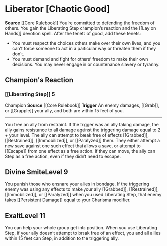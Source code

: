 ﻿---
alignment: CG
id: '3'
name: Liberator
rarity: Common
source: '[[DATABASE/source/Core Rulebook|Core Rulebook]]'
trait: null
type: Champion Cause

---
# Liberator [Chaotic Good]

**Source** [[Core Rulebook]] 
You’re committed to defending the freedom of others. You gain the Liberating Step champion’s reaction and the [[Lay on Hands]] devotion spell. After the tenets of good, add these tenets:

* You must respect the choices others make over their own lives, and you can’t force someone to act in a particular way or threaten them if they don’t. 
* You must demand and fight for others’ freedom to make their own decisions. You may never engage in or countenance slavery or tyranny.

## Champion's Reaction

### [[Liberating Step]] <span class="action-icon">5</span>

<span class="item-trait">Champion</span>
**Source** [[Core Rulebook]] 
**Trigger** An enemy damages, [[Grab]], or [[Grapple]] your ally, and both are within 15 feet of you.

---
You free an ally from restraint. If the trigger was an ally taking damage, the ally gains resistance to all damage against the triggering damage equal to 2 + your level. The ally can attempt to break free of effects [[Grabbed]], [[Restrained]], [[Immobilized]], or [[Paralyzed]] them. They either attempt a new save against one such effect that allows a save, or attempt to [[Escape]] from one effect as a free action. If they can move, the ally can Step as a free action, even if they didn’t need to escape.

## Divine Smite<span class="item-type">Level 9</span>

You punish those who ensnare your allies in bondage. If the triggering enemy was using any effects to make your ally [[Grabbed]], [[Restrained]], [[Immobilized]], or [[Paralyzed]] when you used Liberating Step, that enemy takes [[Persistent Damage]] equal to your Charisma modifier.

## Exalt<span class="item-type">Level 11</span>

You can help your whole group get into position. When you use Liberating Step, if your ally doesn’t attempt to break free of an effect, you and all allies within 15 feet can Step, in addition to the triggering ally.